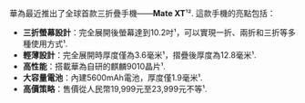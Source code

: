 華為最近推出了全球首款三折疊手機——**Mate XT**¹². 這款手機的亮點包括：

- **三折螢幕設計**：完全展開後螢幕達到10.2吋¹，可以實現一折、兩折和三折等多種使用方式¹.
- **輕薄設計**：完全展開時厚度僅為3.6毫米¹，摺疊後厚度為12.8毫米¹.
- **高性能**：搭載華為自研的麒麟9010晶片¹.
- **大容量電池**：內建5600mAh電池，厚度僅1.9毫米¹.
- **高價策略**：售價從人民幣19,999元至23,999元不等¹.